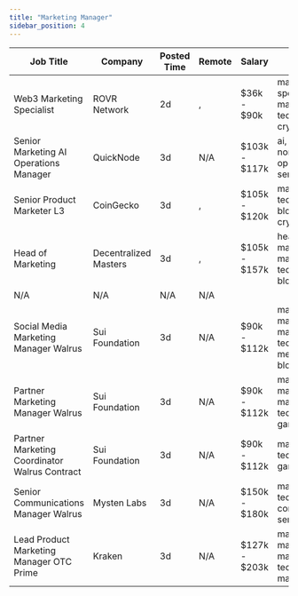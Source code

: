 ```yaml
---
title: "Marketing Manager"
sidebar_position: 4
---
```


| Job Title | Company | Posted Time | Remote | Salary | Tags | Apply Link |
|-----------|---------|-------------|--------|--------|------|------------|
| Web3 Marketing Specialist | ROVR Network | 2d | , | $36k - $90k | marketing specialist, marketing, non tech, blockchain, crypto | [Apply](https://web3.career/web3-marketing-specialist-rovrnetwork/109883) |
| Senior Marketing AI Operations Manager | QuickNode | 3d | N/A | $103k - $117k | ai, marketing, non tech, operations, senior | [Apply](https://web3.career/senior-marketing-ai-operations-manager-quicknode/109620) |
| Senior Product Marketer L3 | CoinGecko | 3d | , | $105k - $120k | marketing, non tech, senior, blockchain, crypto | [Apply](https://web3.career/senior-product-marketer-l3-coingecko/109617) |
| Head of Marketing | Decentralized Masters | 3d | , | $105k - $157k | head of marketing, marketing, non tech, executive, blockchain | [Apply](https://web3.career/head-of-marketing-decentralizedmasters/109612) |
| N/A | N/A | N/A | N/A |  |  | [Apply](https://web3.career/metana) |
| Social Media Marketing Manager Walrus | Sui Foundation | 3d | N/A | $90k - $112k | marketing manager, marketing, non tech, social media, blockchain | [Apply](https://web3.career/social-media-marketing-manager-walrus-suifoundation/109573) |
| Partner Marketing Manager Walrus | Sui Foundation | 3d | N/A | $90k - $112k | marketing manager, marketing, non tech, blockchain, gaming | [Apply](https://web3.career/partner-marketing-manager-walrus-suifoundation/109572) |
| Partner Marketing Coordinator Walrus Contract | Sui Foundation | 3d | N/A | $90k - $112k | marketing, non tech, blockchain, gaming | [Apply](https://web3.career/partner-marketing-coordinator-walrus-contract-suifoundation/109571) |
| Senior Communications Manager Walrus | Mysten Labs | 3d | N/A | $150k - $180k | marketing, non tech, pr, communications, senior | [Apply](https://web3.career/senior-communications-manager-walrus-mystenlabs/109562) |
| Lead Product Marketing Manager OTC Prime | Kraken | 3d | N/A | $127k - $203k | marketing manager, lead, marketing, non tech, product marketing | [Apply](https://web3.career/lead-product-marketing-manager-otc-prime-kraken/109561) |
